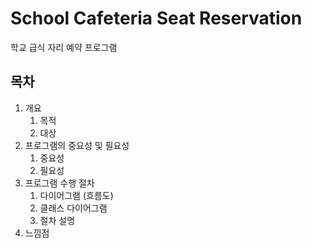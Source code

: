 # School Cafeteria Seat Reservation
학교 급식 자리 예약 프로그램

## 목차
1. 개요
   1. 목적
   2. 대상
2. 프로그램의 중요성 및 필요성
   1. 중요성
   2. 필요성
3. 프로그램 수행 절차
   1. 다이어그램 (흐름도)
   2. 클래스 다이어그램
   3. 절차 설명
4. 느낌점
